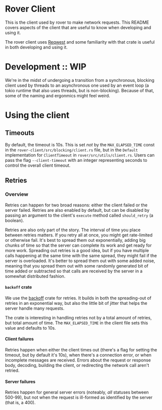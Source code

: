 # Rover Client

This is the client used by rover to make network requests. This README covers aspects of the client that are useful to know when developing and using it.

The rover client uses [Reqwest](https://docs.rs/reqwest/latest/reqwest/) and some familiarity with that crate is useful in both developing and using it.

# Development :: WIP

We're in the midst of undergoing a transition from a synchronous, blocking client used by threads to an asynchronous one used by an event loop (a tokio runtime that also uses threads, but is non-blocking). Because of that, some of the naming and ergonmics might feel weird.

# Using the client

## Timeouts

By default, the timeout is 10s. This is set _not_ by the `MAX_ELAPSED_TIME` const in the `rover-client/src/blocking/client.rs` file, but in the `Default` implementation for `ClientTimeout` in `rover/src/utils/client.rs`. Users can pass the flag `--client-timeout` with an integer representing seconds to control the overall client timeout.

## Retries

### Overview
Retries can happen for two broad reasons: either the client failed or the server failed. Retries are also enabled by default, but can be disabled by passing an argument to the client's `execute` method called `should_retry` (a boolean).

Retries are also only part of the story. The interval of time you place between retries matters. If you retry all at once, you might get rate-limited or otherwise fail. It's best to spread them out exponentially, adding big chunks of time so that the server can complete its work and get ready for more work. Spreading out retries is a good idea, but if you have multiple calls happening at the same time with the same spread, they might fail if the server is overloaded. It's better to spread them out with some added noise, meaning that you spread them out with some randomly generated bit of time added or subtracted so that calls are received by the server in a somewhat distributed fashion.

#### `backoff` crate

We use the [backoff](https://docs.rs/backoff/latest/backoff/) crate for retries. It builds in both the spreading-out of retries in an exponential way, but also the little bit of jitter that helps the server handle many requests.

The crate is interesting in handling retries not by a total amount of retries, but total amount of time. The `MAX_ELAPSED_TIME` in the client file sets this value and defaults to 10s.

#### Client failures

Retries happen when either the client times out (there's a flag for setting the timeout, but by default it's 10s), when there's a connection error, or when incomplete messages are received. Errors about the request or response body, decoding, building the client, or redirecting the network call aren't retried.

#### Server failures

Retries happen for general server errors (noteably, _all_ statuses between 500-99),  but not when the request is ill-formed as identified by the server (that is, a 400).






